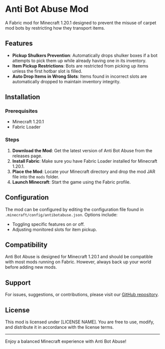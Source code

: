 # Anti Bot Abuse Mod

A Fabric mod for Minecraft 1.20.1 designed to prevent the misuse of carpet mod bots by restricting how they transport items.

## Features

- **Pickup Shulkers Prevention**: Automatically drops shulker boxes if a bot attempts to pick them up while already having one in its inventory.
- **Item Pickup Restrictions**: Bots are restricted from picking up items unless the first hotbar slot is filled.
- **Auto Drop Items in Wrong Slots**: Items found in incorrect slots are automatically dropped to maintain inventory integrity.

## Installation

### Prerequisites

- Minecraft 1.20.1
- Fabric Loader

### Steps

1. **Download the Mod**: Get the latest version of Anti Bot Abuse from the releases page.
2. **Install Fabric**: Make sure you have Fabric Loader installed for Minecraft 1.20.1.
3. **Place the Mod**: Locate your Minecraft directory and drop the mod JAR file into the `mods` folder.
4. **Launch Minecraft**: Start the game using the Fabric profile.

## Configuration

The mod can be configured by editing the configuration file found in `.minecraft/config/antibotabuse.json`. Options include:

- Toggling specific features on or off.
- Adjusting monitored slots for item pickup.

## Compatibility

Anti Bot Abuse is designed for Minecraft 1.20.1 and should be compatible with most mods running on Fabric. However, always back up your world before adding new mods.

## Support

For issues, suggestions, or contributions, please visit our [GitHub repository](link-to-repo).

## License

This mod is licensed under [LICENSE NAME]. You are free to use, modify, and distribute it in accordance with the license terms.

---

Enjoy a balanced Minecraft experience with Anti Bot Abuse!
